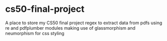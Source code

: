 # cs50-final-project
A place to store my CS50 final project
regex to extract data from pdfs
using re and pdfplumber modules
making use of glassmorphism and neumorphism for css styling